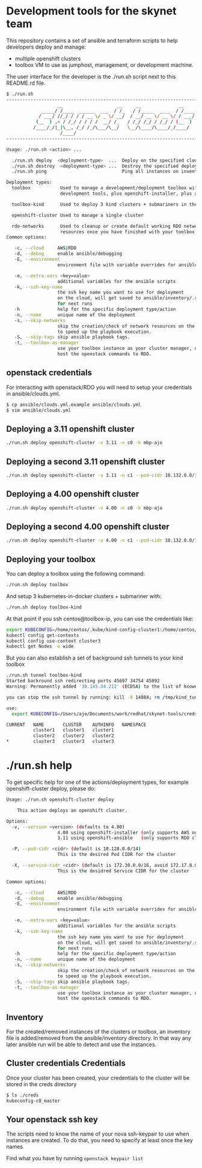 # Development tools for the skynet team

This repository contains a set of ansible and terraform scripts
to help developers deploy and manage:

- multiple openshift clusters
- toolbox VM to use as jumphost, management, or development machine.

The user interface for the developer is the ./run.sh script next to this
README.rd file.

```bash
$ ./run.sh
-------------------------------------------------------------------------------
                   __                    __     __              __
             _____/ /____  ______  ___  / /_   / /_____  ____  / /____
            / ___/ //_/ / / / __ \/ _ \/ __/  / __/ __ \/ __ \/ / ___/
           (__  ) ,< / /_/ / / / /  __/ /_   / /_/ /_/ / /_/ / (__  )
          /____/_/|_|\__, /_/ /_/\___/\__/   \__/\____/\____/_/____/
                    /____/
-------------------------------------------------------------------------------

Usage: ./run.sh <action> ...

  ./run.sh deploy  <deployment-type>  ...  Deploy on the specified cloud.
  ./run.sh destroy  <deployment-type> ...  Destroy the specified deployment
  ./run.sh ping                            Ping all instances on inventory

Deployment types:
  toolbox           Used to manage a development/deployment toolbox with the team
                    development tools, plus openshift-installer, plus ansible.

  toolbox-kind      Used to deploy 3 kind clusters + submariners in the toolbox VM

  openshift-cluster Used to manage a single cluster

  rdo-networks      Used to cleanup or create default working RDO networks and
                    resources once you have finished with your toolbox or clusters
Common options:

   -c, --cloud     AWS|RDO
   -d, --debug     enable ansible/debugging
   -E, --environment
                   environment file with variable overrides for ansible

   -e, --extra-vars <key=value>
                   additional variables for the ansible scripts
   -k, --ssh-key-name
                   the ssh key name you want to use for deployment
                   on the cloud, will get saved to ansible/inventory/.ssh_key_name
                   for next runs
   -h              help for the specific deployment type/action
   -n, --name      unique name of the deployment
   -s, --skip-networks
                   skip the creation/check of network resources on the cloud
                   to speed up the playbook execution.
   -S, --skip-tags skip ansible playbook tags.
   -t, --toolbox-as-manager
                   use your toolbox instance as your cluster manager, or the
                   host the openstack commands to RDO.
```

## openstack credentials

For interacting with openstack/RDO you will need to setup your credentials in
ansible/clouds.yml.

```bash
$ cp ansible/clouds.yml.example ansible/clouds.yml
$ vim ansible/clouds.yml
```

## Deploying a 3.11 openshift cluster

```bash
./run.sh deploy openshift-cluster -v 3.11 -n c0 -k mbp-ajo
```

## Deploying a second 3.11 openshift cluster

```bash
./run.sh deploy openshift-cluster -v 3.11 -n c1 --pod-cidr 10.132.0.0/14 --service-cidr 172.31.0.0/16
```

## Deploying a 4.00 openshift cluster

```bash
./run.sh deploy openshift-cluster -v 4.00 -n c0 -k mbp-ajo
```

## Deploying a second 4.00 openshift cluster

```bash
./run.sh deploy openshift-cluster -v 4.00 -n c1 --pod-cidr 10.132.0.0/14 --service-cidr 172.31.0.0/16
```

## Deploying your toolbox

You can deploy a toolbox using the following command:

```bash
./run.sh deploy toolbox
```

And setup 3 kubernetes-in-docker clusters + submariner with:

```bash
./run.sh deploy toolbox-kind
```

At that point if you ssh centos@toolbox-ip, you can use the credentials like:

```bash
export KUBECONFIG=/home/centos/.kube/kind-config-cluster1:/home/centos/.kube/kind-config-cluster2:/home/centos/.kube/kind-config-cluster3
kubectl config get-contexts
kubectl config use-context cluster3
kubectl get Nodes -o wide
```

But you can also establish a set of background ssh tunnels to your kind toolbox

```bash
./run.sh tunnel toolbox-kind
Started backround ssh redirecting ports 45697 34754 45892
Warning: Permanently added '38.145.34.212' (ECDSA) to the list of known hosts.

you can stop the ssh tunnel by running: kill -9 14884; rm /tmp/kind_tunnel.pid

use:
  export KUBECONFIG=/Users/ajo/Documents/work/redhat/skynet-tools/creds/kind-config-cluster1:/Users/ajo/Documents/work/redhat/skynet-tools/creds/kind-config-cluster2:/Users/ajo/Documents/work/redhat/skynet-tools/creds/kind-config-cluster3

CURRENT   NAME       CLUSTER    AUTHINFO   NAMESPACE
          cluster1   cluster1   cluster1
          cluster2   cluster2   cluster2
*         cluster3   cluster3   cluster3
```

# ./run.sh help

To get specific help for one of the actions/deployment types, for example openshift-cluster
deploy, please do:

```bash
Usage: ./run.sh openshift-cluster deploy

    This action deploys an openshift cluster.

Options:
  -v, --version <version> (defaults to 4.00)
                   4.00 using openshift-installer (only supports AWS now)
                   3.11 using openshift-ansible   (only supports RDO cloud now)

  -P, --pod-cidr <cidr> (default is 10.128.0.0/14)
                   This is the desired Pod CIDR for the cluster

  -X, --service-cidr <cidr> (default is 172.30.0.0/16, avoid 172.17.0.0/16 docker0 range)
                   This is the desidred Service CIDR for the cluster

Common options:

   -c, --cloud     AWS|RDO
   -d, --debug     enable ansible/debugging
   -E, --environment
                   environment file with variable overrides for ansible

   -e, --extra-vars <key=value>
                   additional variables for the ansible scripts
   -k, --ssh-key-name
                   the ssh key name you want to use for deployment
                   on the cloud, will get saved to ansible/inventory/.ssh_key_name
                   for next runs
   -h              help for the specific deployment type/action
   -n, --name      unique name of the deployment
   -s, --skip-networks
                   skip the creation/check of network resources on the cloud
                   to speed up the playbook execution.
   -S, --skip-tags skip ansible playbook tags.
   -t, --toolbox-as-manager
                   use your toolbox instance as your cluster manager, or the
                   host the openstack commands to RDO.
```

## Inventory

For the created/removed instances of the clusters or toolbox, an inventory
file is added/removed from the ansible/inventory directory. In that way
any later ansible run will be able to detect and use the instances.

## Cluster credentials Credentials

Once your cluster has been created, your credentials to the cluster will
be stored in the creds directory

```bash
$ ls ./creds
kubeconfig-c0_master
```

## Your openstack ssh key

The scripts need to know the name of your nova ssh-keypair to use
when instances are created. To do that, you need to specify at least
once the key names

Find what you have by running `openstack keypair list`
